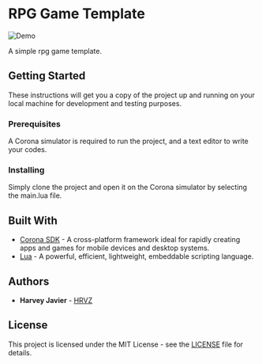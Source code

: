 # RPG Game Template

![Demo](https://github.com/harveyjavier/quick-maths/blob/develop/assets/images/feature.gif)

A simple rpg game template.

## Getting Started

These instructions will get you a copy of the project up and running on your local machine for development and testing purposes.

### Prerequisites

A Corona simulator is required to run the project, and a text editor to write your codes.

### Installing

Simply clone the project and open it on the Corona simulator by selecting the main.lua file.

## Built With

* [Corona SDK](https://coronalabs.com/) - A cross-platform framework ideal for rapidly creating apps and games for mobile devices and desktop systems.
* [Lua](https://www.lua.org/) - A powerful, efficient, lightweight, embeddable scripting language.

## Authors

* **Harvey Javier** - [HRVZ](https://hrvzz.com)

## License

This project is licensed under the MIT License - see the [LICENSE](LICENSE) file for details.
